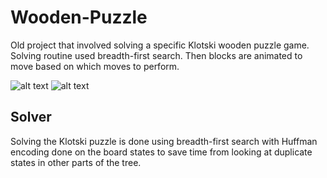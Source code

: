 # Wooden-Puzzle

Old project that involved solving a specific Klotski wooden puzzle game. Solving routine used breadth-first search. Then blocks are animated to move based on which moves to perform.

![alt text](https://dl.dropboxusercontent.com/u/2920751/solve1.png)
![alt text](https://dl.dropboxusercontent.com/u/2920751/solve2.png)

<h2>Solver</h2>

Solving the Klotski puzzle is done using breadth-first search with Huffman encoding done on the board states to save time from looking at duplicate states in other parts of the tree.
